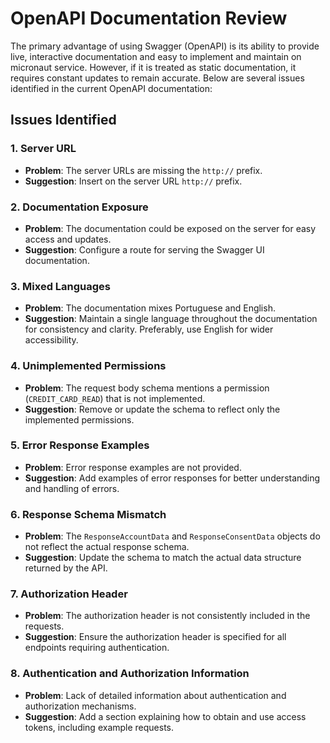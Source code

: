 # OpenAPI Documentation Review

The primary advantage of using Swagger (OpenAPI) is its ability to provide live, interactive documentation and easy to implement and maintain on micronaut service. However, if it is treated as static documentation, it requires constant updates to remain accurate. Below are several issues identified in the current OpenAPI documentation:

## Issues Identified

### 1. Server URL
- **Problem**: The server URLs are missing the `http://` prefix.
- **Suggestion**: Insert on the server URL `http://` prefix.

### 2. Documentation Exposure
- **Problem**: The documentation could be exposed on the server for easy access and updates.
- **Suggestion**: Configure a route for serving the Swagger UI documentation.

### 3. Mixed Languages
- **Problem**: The documentation mixes Portuguese and English.
- **Suggestion**: Maintain a single language throughout the documentation for consistency and clarity. Preferably, use English for wider accessibility.

### 4. Unimplemented Permissions
- **Problem**: The request body schema mentions a permission (`CREDIT_CARD_READ`) that is not implemented.
- **Suggestion**: Remove or update the schema to reflect only the implemented permissions.

### 5. Error Response Examples
- **Problem**: Error response examples are not provided.
- **Suggestion**: Add examples of error responses for better understanding and handling of errors.

### 6. Response Schema Mismatch
- **Problem**: The `ResponseAccountData` and `ResponseConsentData` objects do not reflect the actual response schema.
- **Suggestion**: Update the schema to match the actual data structure returned by the API.

### 7. Authorization Header
- **Problem**: The authorization header is not consistently included in the requests.
- **Suggestion**: Ensure the authorization header is specified for all endpoints requiring authentication.

### 8. Authentication and Authorization Information
- **Problem**: Lack of detailed information about authentication and authorization mechanisms.
- **Suggestion**: Add a section explaining how to obtain and use access tokens, including example requests.
